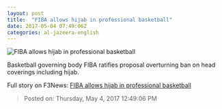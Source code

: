 ```yaml
---
layout: post
title:  "FIBA allows hijab in professional basketball"
date: 2017-05-04 07:49:06Z
categories: al-jazeera-english
---
```


![FIBA allows hijab in professional basketball](http://www.aljazeera.com/mritems/Images/2017/5/4/8f1737ae7be2407da4a396c227ae41d0_18.jpg)

Basketball governing body FIBA ratifies proposal overturning ban on head coverings including hijab.


Full story on F3News: [FIBA allows hijab in professional basketball](http://www.f3nws.com/n/P3tgrB)

> Posted on: Thursday, May 4, 2017 12:49:06 PM
